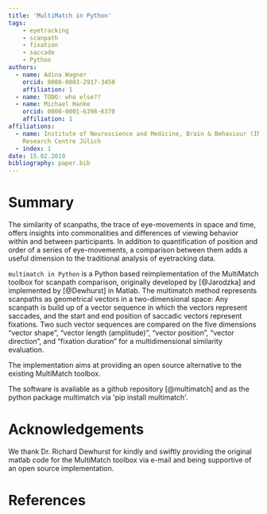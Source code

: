 ```yaml
---
title: 'MultiMatch in Python'
tags:
    - eyetracking
    - scanpath
    - fixation
    - saccade
    - Python
authors:
  - name: Adina Wagner
    orcid: 0000-0003-2917-3450
    affiliation: 1
  - name: TODO: who else??
  - name: Michael Hanke
    orcid: 0000-0001-6398-6370
    affiliation: 1
affiliations:
  - name: Institute of Neuroscience and Medicine, Brain & Behaviour (INM-7),
    Research Centre Jülich
  - index: 1
date: 15.02.2019
bibliography: paper.bib
---
```


# Summary

The similarity of scanpaths, the trace of eye-movements
in space and time, offers insights into commonalities
and differences of viewing behavior within and between
participants. In addition to quantification of position
and order of a series of eye-movements, a comparison
between them adds a useful dimension to the traditional
analysis of eyetracking data.

``multimatch in Python`` is a Python based
reimplementation of the MultiMatch toolbox for scanpath
comparison, originally developed by [@Jarodzka] and
implemented by [@Dewhurst] in Matlab.
The multimatch method represents scanpaths as geometrical
vectors in a two-dimensional space: Any scanpath is build
up of a vector sequence in which the vectors represent
saccades, and the start and end position of saccadic
vectors represent fixations. Two such vector sequences
are compared on the five dimensions “vector shape”, “vector
length (amplitude)”, “vector position”, “vector direction”,
and “fixation duration” for a multidimensional similarity
evaluation.

The implementation aims at providing an open source
alternative to the existing MultiMatch toolbox.

The software is available as a github repository [@multimatch]
and as the python package multimatch via 'pip install
multimatch'.

# Acknowledgements

We thank Dr. Richard Dewhurst for kindly and swiftly providing
the original matlab code for the MultiMatch toolbox via e-mail
and being supportive of an open source implementation.

# References

